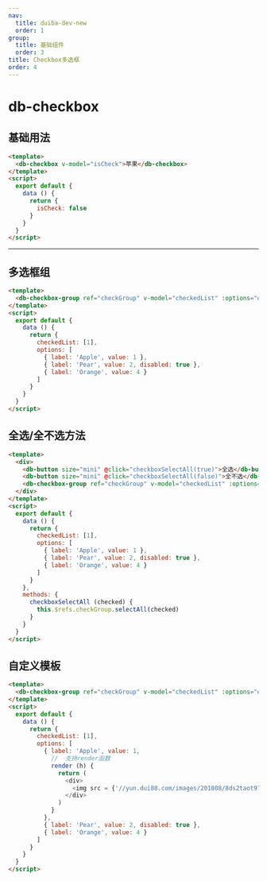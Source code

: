 ```yaml
---
nav:
  title: duiba-dev-new
  order: 1
group:
  title: 基础组件
  order: 3
title: Checkbox多选框
order: 4
---
```


# db-checkbox

## 基础用法
<vuep template="#example"></vuep>

<script v-pre type="text/x-template" id="example">
 <template>
  <db-checkbox v-model="isCheck">苹果</db-checkbox>
</template>
<script>
  export default {
    data () {
      return {
        isCheck: false
      }
    }
  }
</script>
</script>


```html
<template>
  <db-checkbox v-model="isCheck">苹果</db-checkbox>
</template>
<script>
  export default {
    data () {
      return {
        isCheck: false
      }
    }
  }
</script>
```
---

## 多选框组
<vuep template="#example1"></vuep>

<script v-pre type="text/x-template" id="example1">
 <template>
  <db-checkbox-group ref="checkGroup" v-model="checkedList" :options="options"  />
</template>
<script>
  export default {
    data () {
      return {
        checkedList: [1],
        options: [
          { label: 'Apple', value: 1 },
          { label: 'Pear', value: 2, disabled: true },
          { label: 'Orange', value: 4 }
        ]
      }
    }
  }
</script>
</script>

```html
<template>
  <db-checkbox-group ref="checkGroup" v-model="checkedList" :options="options"  />
</template>
<script>
  export default {
    data () {
      return {
        checkedList: [1],
        options: [
          { label: 'Apple', value: 1 },
          { label: 'Pear', value: 2, disabled: true },
          { label: 'Orange', value: 4 }
        ]
      }
    }
  }
</script>
```

## 全选/全不选方法

<vuep template="#example3"></vuep>

<script v-pre type="text/x-template" id="example3">
 <template>
  <div>
    <db-button size="mini" @click="checkboxSelectAll(true)">全选</db-button>
    <db-button size="mini" @click="checkboxSelectAll(false)">全不选</db-button>
    <db-checkbox-group ref="checkGroup" v-model="checkedList" :options="options"  style="margin-top:10px;"/>
  </div>
</template>
<script>
  export default {
    data () {
      return {
        checkedList: [1],
        options: [
          { label: 'Apple', value: 1 },
          { label: 'Pear', value: 2, disabled: true },
          { label: 'Orange', value: 4 }
        ]
      }
    },
    methods: {
      checkboxSelectAll (checked) {
        this.$refs.checkGroup.selectAll(checked)
      }
    }
  }
</script>
</script>

```html
<template>
  <div>
    <db-button size="mini" @click="checkboxSelectAll(true)">全选</db-button>
    <db-button size="mini" @click="checkboxSelectAll(false)">全不选</db-button>
    <db-checkbox-group ref="checkGroup" v-model="checkedList" :options="options"  />
  </div>
</template>
<script>
  export default {
    data () {
      return {
        checkedList: [1],
        options: [
          { label: 'Apple', value: 1 },
          { label: 'Pear', value: 2, disabled: true },
          { label: 'Orange', value: 4 }
        ]
      }
    },
    methods: {
      checkboxSelectAll (checked) {
        this.$refs.checkGroup.selectAll(checked)
      }
    }
  }
</script>
```

## 自定义模板
<vuep template="#example4"></vuep>

<script v-pre type="text/x-template" id="example4">
 <template>
  <db-checkbox-group ref="checkGroup" v-model="checkedList" :options="options"  />
</template>
<script>
  export default {
    data () {
      return {
        checkedList: [1],
        options: [
          { label: 'Apple', value: 1, 
            render (h) {
              return (
                <div>
                  <img src = {'//yun.dui88.com/images/201808/8ds2taot97.jpg'} />
                </div>
              )
            }
          },
          { label: 'Pear', value: 2, disabled: true },
          { label: 'Orange', value: 4 }
        ]
      }
    }
  }
</script>
</script>

```html
<template>
  <db-checkbox-group ref="checkGroup" v-model="checkedList" :options="options"  />
</template>
<script>
  export default {
    data () {
      return {
        checkedList: [1],
        options: [
          { label: 'Apple', value: 1,
            //  支持render函数
            render (h) {
              return (
                <div>
                  <img src = {'//yun.dui88.com/images/201808/8ds2taot97.jpg'} />
                </div>
              )
            }
          },
          { label: 'Pear', value: 2, disabled: true },
          { label: 'Orange', value: 4 }
        ]
      }
    }
  }
</script>
```
